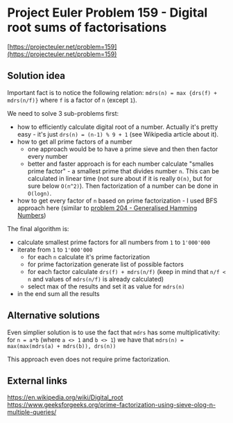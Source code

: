 # Project Euler Problem 159 - Digital root sums of factorisations

[https://projecteuler.net/problem=159](https://projecteuler.net/problem=159)

## Solution idea

Important fact is to notice the following relation: `mdrs(n) = max {drs(f) + mdrs(n/f)}` where `f` is a factor of `n` (except `1`).

We need to solve 3 sub-problems first:
- how to efficiently calculate digital root of a number. Actually it's pretty easy - it's just `drs(n) = (n-1) % 9 + 1` (see Wikipedia article about it).
- how to get all prime factors of a number
  - one approach would be to have a prime sieve and then then factor every number
  - better and faster approach is for each number calculate "smalles prime factor" - a smallest prime that divides number `n`. This can be calculated in linear time (not sure about if it is really `O(n)`, but for sure below `O(n^2)`). Then factorization of a number can be done in `O(logn)`.
- how to get every factor of `n` based on prime factorization - I used BFS approach here (similar to [problem 204 - Generalised Hamming Numbers](../../problems_201_250/problem_204))

The final algorithm is:
- calculate smallest prime factors for all numbers from `1` to `1'000'000`
- iterate from `1` to `1'000'000`
  - for each `n` calculate it's prime factorization
  - for prime factorization generate list of possible factors
  - for each factor calculate `drs(f) + mdrs(n/f)` (keep in mind that `n/f < n` and values of `mdrs(n/f)` is already calculated)
  - select max of the results and set it as value for `mdrs(n)`
- in the end sum all the results

## Alternative solutions

Even simplier solution is to use the fact that `mdrs` has some multiplicativity: for `n = a*b` (where `a <> 1` and `b <> 1`) we have that `mdrs(n) = max(max(mdrs(a) + mdrs(b)), drs(n))`

This approach even does not require prime factorization.

## External links

https://en.wikipedia.org/wiki/Digital_root
https://www.geeksforgeeks.org/prime-factorization-using-sieve-olog-n-multiple-queries/
